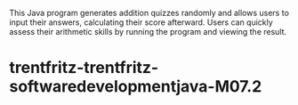 This Java program generates addition quizzes randomly and allows users to input their answers, calculating their score afterward. Users can quickly assess their arithmetic skills by running the program and viewing the result.
# trentfritz-trentfritz-softwaredevelopmentjava-M07.2
